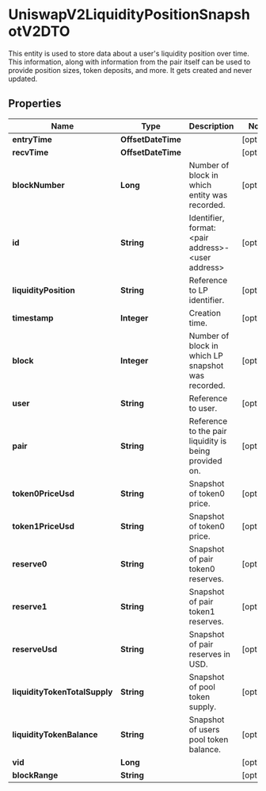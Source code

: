 

# UniswapV2LiquidityPositionSnapshotV2DTO

This entity is used to store data about a user's liquidity position over time. This information, along with information from the pair itself can be used to provide position sizes, token deposits, and more. It gets created and never updated.

## Properties

| Name | Type | Description | Notes |
|------------ | ------------- | ------------- | -------------|
|**entryTime** | **OffsetDateTime** |  |  [optional] |
|**recvTime** | **OffsetDateTime** |  |  [optional] |
|**blockNumber** | **Long** | Number of block in which entity was recorded. |  [optional] |
|**id** | **String** | Identifier, format: &lt;pair address&gt;-&lt;user address&gt; |  [optional] |
|**liquidityPosition** | **String** | Reference to LP identifier. |  [optional] |
|**timestamp** | **Integer** | Creation time. |  [optional] |
|**block** | **Integer** | Number of block in which LP snapshot was recorded. |  [optional] |
|**user** | **String** | Reference to user. |  [optional] |
|**pair** | **String** | Reference to the pair liquidity is being provided on. |  [optional] |
|**token0PriceUsd** | **String** | Snapshot of token0 price. |  [optional] |
|**token1PriceUsd** | **String** | Snapshot of token0 price. |  [optional] |
|**reserve0** | **String** | Snapshot of pair token0 reserves. |  [optional] |
|**reserve1** | **String** | Snapshot of pair token1 reserves. |  [optional] |
|**reserveUsd** | **String** | Snapshot of pair reserves in USD. |  [optional] |
|**liquidityTokenTotalSupply** | **String** | Snapshot of pool token supply. |  [optional] |
|**liquidityTokenBalance** | **String** | Snapshot of users pool token balance. |  [optional] |
|**vid** | **Long** |  |  [optional] |
|**blockRange** | **String** |  |  [optional] |



